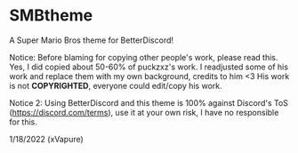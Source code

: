 # SMBtheme
A Super Mario Bros theme for BetterDiscord!

Notice: Before blaming for copying other people's work, please read this. Yes, I did copied about 50-60% of puckzxz's work. I readjusted some of his work and replace them with my own background, credits to him <3 His work is not **COPYRIGHTED**, everyone could edit/copy his work. 

Notice 2: Using BetterDiscord and this theme is 100% against Discord's ToS (https://discord.com/terms), use it at your own risk, I have no responsible for this.


1/18/2022 (xVapure)
